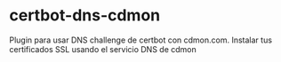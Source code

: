 # certbot-dns-cdmon
Plugin para usar DNS challenge de certbot con cdmon.com. Instalar tus certificados SSL usando el servicio DNS de cdmon
